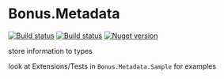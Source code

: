 # Bonus.Metadata

[![Build status](https://ci.appveyor.com/api/projects/status/1gumj578w11jdeuf/branch/master?svg=true)](https://ci.appveyor.com/project/Bonuspunkt/bonus-metadata/branch/master)
[![Build status](https://travis-ci.org/Bonuspunkt/Bonus.Metadata.svg?branch=master)](https://travis-ci.org/Bonuspunkt/Bonus.Metadata)
[![Nuget version](https://img.shields.io/nuget/v/Bonus.Metadata.svg)](https://www.nuget.org/packages/Bonus.Metadata/)

store information to types

look at Extensions/Tests in `Bonus.Metadata.Sample` for examples
